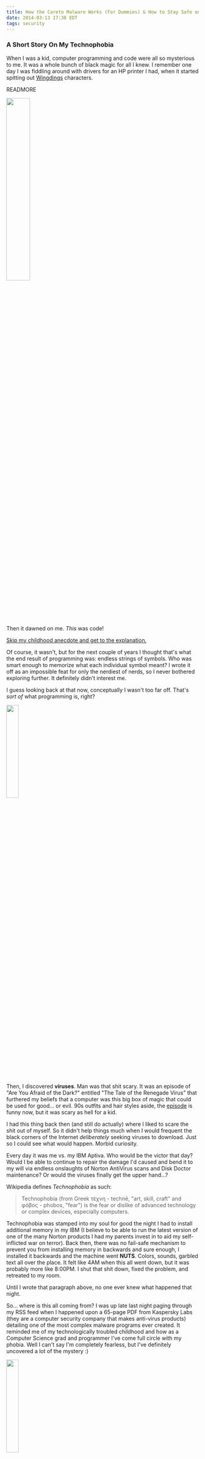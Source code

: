 ```yaml
---
title: How the Careto Malware Works (For Dummies) & How to Stay Safe on the Internet
date: 2014-03-13 17:38 EDT
tags: security
---
```


### A Short Story On My Technophobia ###

When I was a kid, computer programming and code were all so mysterious to me. It was a whole bunch of black magic for all I knew. I remember one day I was fiddling around with drivers for an HP printer I had, when it started spitting out [Wingdings](http://en.wikipedia.org/wiki/Wingdings) characters.

READMORE

<img src='wingdings.png' width='35%' class='pull-left img-left' />
<br>

Then it dawned on me. *This* was code!

[Skip my childhood anecdote and get to the explanation.](#careto)

Of course, it wasn't, but for the next couple of years I thought that's what the end result of programming was: endless strings of symbols. Who was smart enough to memorize what each individual symbol meant? I wrote it off as an impossible feat for only the nerdiest of nerds, so I never bothered exploring further. It definitely didn't interest me.

I guess looking back at that now, conceptually I wasn't too far off. That's *sort of* what programming is, right?

<img src='virus.jpg' width='25%' class='pull-right img-rounded img-left' />

Then, I discovered **viruses**. Man was that shit scary. It was an episode of "Are You Afraid of the Dark?" entitled "The Tale of the Renegade Virus" that furthered my beliefs that a computer was this big box of magic that could be used for good... or evil. 90s outfits and hair styles aside, the [episode](https://www.youtube.com/watch?v=ODhv4ZpjbzM) is funny now, but it was scary as hell for a kid.

I had this thing back then (and still do actually) where I liked to scare the shit out of myself. So it didn't help things much when I would frequent the black corners of the Internet *deliberately* seeking viruses to download. Just so I could see what would happen. Morbid curiosity.

Every day it was me vs. my IBM Aptiva. Who would be the victor that day? Would I be able to continue to repair the damage I'd caused and bend it to my will via endless onslaughts of Norton AntiVirus scans and Disk Doctor maintenance? Or would the viruses finally get the upper hand...?

Wikipedia defines *Technophobia* as such:

> Technophobia (from Greek τέχνη - technē, "art, skill, craft" and φόβος - phobos, "fear") is the fear or dislike of advanced technology or complex devices, especially computers.

Technophobia was stamped into my soul for good the night I had to install additional memory in my IBM (I believe to be able to run the latest version of one of the many Norton products I had my parents invest in to aid my self-inflicted war on terror). Back then, there was no fail-safe mechanism to prevent you from installing memory in backwards and sure enough, I installed it backwards and the machine went **NUTS**. Colors, sounds, garbled text all over the place. It felt like 4AM when this all went down, but it was probably more like 8:00PM. I shut that shit down, fixed the problem, and retreated to my room.

Until I wrote that paragraph above, no one ever knew what happened that night.

So... where is this all coming from? I was up late last night paging through my RSS feed when I happened upon a 65-page PDF from Kaspersky Labs (they are a computer security company that makes anti-virus products) detailing one of the most complex malware programs ever created. It reminded me of my technologically troubled childhood and how as a Computer Science grad and programmer I've come full circle with my phobia. Well I can't say I'm completely fearless, but I've definitely uncovered a lot of the mystery :)

<img src='the_mask.jpg' width='25%' class='pull-right img-rounded img-left' />

Anyway, the malware is called "Careto", which apparently is Spanish slang for "ugly face" or "mask". Kaspersky has called it "The Mask", and aptly named, because it is a malware that masks itself from being uncovered, even by the most prying of eyes. It wreaks completely invisible havoc on your machine, making off with all of your sensitive data.

I'm going to give a super simplified explanation of how it works and what it does. I hope this serves as a reminder to the less technologically savvy of just how freaking important taking basic security precautions are (like having an anti-virus program and not clicking on links in emails of whose origin you are not 100% certain).

### <a name='careto'></a> What's Careto? ###

<img src='gamer.jpg' width='25%' class='pull-right img-rounded img-left' />

Careto is a bunch of evil computer programs that work together to do some really bad things to infected computers. Because of how sophisticated and meticulous the technology is, they believe that it may be the work of a nation state (meaning that this was a financially funded venture). That and the operation was probably a bit more extensive and the team much bigger than just some social outcast hiding out in his parents basement with pizza boxes scattered about.

They also believe those who wrote the code for these programs are native Spanish speakers (or at least they want us to think so) because of the language some of the code's documentation is written in. The main targets of the Careto campaign are as follows:

- Government institutions 
- Diplomatic/embassies 
- Energy, oil and gas 
- Private companies 
- Research institutions 
- Private equity firms 
- Activists

...across 380 unique victims in 31 countries. It has been working undiscovered for five or more years. It's interesting that Spanish is spoken in the code's documentation and instructions, because languages other than Chinese are rarely seen in programs similar to Careto (that is, evil ones). I guess the Chinese are really into evil programs.

<img src='fired.jpg' width='20%' class='pull-right img-rounded img-left' />

Now you probably aren't one of these target companies, but you might work at one. And I'm guessing you could lose your job or something if your computer was infected. Well, if I was boss I'd probably fire you. Why? When infected, Careto can:

- See what you are searching on the Internet
- See what you are typing
    - This includes everything from passwords to chats to credit card numbers
- Steal Skype conversations
- See what you are looking at on your screen
- Steal files
    - Remember: these can include iPhone photos, which may contain location information in them. Attackers could potentially find out where you live!

...that's a royal pain in the ass for any company, especially those that work with a lot of confidential information, or who work with clients with a lot of confidential information.

One of the most interesting things about Careto is the *great lengths* the programmers went to hide their tracks and disguise their evil software as legitimate good software. They were exceptionally thorough about making their code work stealthily, which is uncommon in other malware.

### How Does Careto Work? ###

- **Step 1**: An attacker sends you an email with a link in it. This link is disguised as a popular news site, like [The Guardian](http://www.theguardian.com/us) or [The Washington Post](http://www.washingtonpost.com/).
- **Step 2**: Clicking the link opens your web browser and goes to an evil URL that downloads a file that is digitally signed with a seemingly innocuous valid certificate (but from company that turns out to be fake).
- **Step 3**: The program extracts itself to your hard drive and injects its programs into the web browsers installed onto your computer. This can include Internet Explorer, Chrome, and Firefox.
- **Step 4**: Once inserted into the code of your web browsers, whenever you browse the Internet as you normally would, the malware now has the capability to silently contact what they call a "command and control" website. *This is very, very bad.*
- **Step 5**: Once contacted by the malware installed on your computer, the command and control website responds to the malware with evil commands to run on your system. The danger with this architecture is that the command and control website can respond with arbitrary commands to run *and* arbitrary files to install, so it can literally do *anything* it wants to on your computer, including install new malware or update the current malware to make it even more effective in avoiding detection by anti-virus programs as they improve.

It's important to keep in mind that all of the actions taken by the malware in the above steps are stealth. Any files created by the malware, it cleans up. Any variables it uses in memory are destroyed when no longer in use. It also ensures to use names for files that would normally be installed on your computer, *not* something like *BIG-BAD-VIRUS.exe*. 

You would have no idea any of this is going on. Not even computer security pros would. After all, what evidence would they have that something is amiss in the first place? They would never prompted to look deeper if nothing looked awry.

### What Makes Careto Different Than Most Malware? ###

In general, this is how most malware work. What sets Careto apart is:

- Its ability to conceal and cleanup after itself
- The fail safes it has in place in case it has trouble working on a particular system
- Its ability to infect machines of almost any operating system, including mobile platforms. That means Windows, OS X, Linux, Android, and iPhone
- The extent to which it employs encryption to cover its tracks
- The care its developers went to ensure the malware package passed SSL certificate checks
- The steps the malware developers went through to ensure that security and anti-virus companies could not contact command and control servers to learn about them to improve their products to detect and remove the software

### How Can I Protect Myself Against Careto And Similar Malware? ###

<img src='clamxav_phishing.png' width='50%' class='pull-right img-thumbnail img-left' />

Keeping your computer secure is like flossing or working out: it's a chore to do, but it can save you a lot of problems someday (like gum and heart disease). Fortunately, the steps you can take to make sure you're protected are very basic, and you don't need to be a computer whiz to take action on them. Let's have a look:

1. **Don't open/click anything from strangers**: It may be old fashioned, but if you think something is from a friend, but aren't 100%, call them up and ask. Saving your identity from being stolen is worth the time, isn't it?
2. **Keep your eyes peeled for suspicious web/email addresses**: This is an easy one. For example, if you have an account at, say, apple.com, make sure any correspondence sent to you by Apple is sent from an official @apple.com email address. Often times attackers try to disguise nefarious addresses cleverly, like "@app1e.com". Check the sender address, even if the email looks like a legit Apple email!
3. **Have a good anti-virus program installed**: Even if you're on a Mac. Better safe than sorry, right? Check out [ClamXav](http://www.clamxav.com/) (free) for the Mac and [Microsoft Security Essentials](http://windows.microsoft.com/en-us/windows/security-essentials-download) for Windows (also free, and now built-in on Windows 8 I believe).
4. **Use a VPN**: VPN stands for virtual private network, and is something that can help your computer establish a secure tunnel to the Internet, which becomes more important when using public WiFi (like at coffee shops, airports, or hotels; although you should avoid these when you can). [Cloak](https://www.getcloak.com/) (paid) for Mac is awesome and super simple to use (and their founders are great people as a bonus). For those who are a little more tech-savvy, [Private Internet Access](https://www.privateinternetaccess.com/) (paid) for Mac & Windows is a good deal cheaper, though not quite as easy to use.
5. **Use browser extensions**: Some browser extensions help facilitate safer browsing on the Internet, but be sure to download them from a reliable source like the [Google Chrome Web Store](https://chrome.google.com/webstore/category/apps?utm_campaign=en&utm_source=en-ha-na-us-bk-webstr&utm_medium=ha). In particular, check out:
    - [Adblock Plus](https://chrome.google.com/webstore/detail/adblock-plus/cfhdojbkjhnklbpkdaibdccddilifddb?utm_campaign=en&utm_source=en-ha-na-us-bk-webstr&utm_medium=ha) - *Does like the name says, blocks ads*
    - [Disconnect](https://chrome.google.com/webstore/detail/disconnect/jeoacafpbcihiomhlakheieifhpjdfeo?utm_campaign=en&utm_source=en-ha-na-us-bk-webstr&utm_medium=ha) - *Blocks social website trackers, and forces websites to use secure connections*
    - [Extension Defender](https://chrome.google.com/webstore/detail/extension-defender/lkakdehcmmnojcdalpkfgmhphnicaonm?utm_campaign=en&utm_source=en-ha-na-us-bk-webstr&utm_medium=ha) - *Makes sure none of the extensions you download have nefarious intentions*
    - [Ghost incognito](https://chrome.google.com/webstore/detail/ghost-incognito/gedeaafllmnkkgbinfnleblcglamgebg) - *Allows you an easy way of opening up a private Internet browsing session where no cookies/history are saved on your computer*
    - [Ghostery](https://chrome.google.com/webstore/detail/ghostery/mlomiejdfkolichcflejclcbmpeaniij?utm_campaign=en&utm_source=en-ha-na-us-bk-webstr&utm_medium=ha) - *Works similarly to Disconnect, but can block a wider range of trackers I believe*
    - [HTTPS Everywhere](https://chrome.google.com/webstore/detail/https-everywhere/gcbommkclmclpchllfjekcdonpmejbdp?utm_campaign=en&utm_source=en-ha-na-us-bk-webstr&utm_medium=ha) - *Forces websites to use secure connections*
    - [Web of Trust](https://chrome.google.com/webstore/detail/wot/bhmmomiinigofkjcapegjjndpbikblnp?utm_campaign=en&utm_source=en-ha-na-us-bk-webstr&utm_medium=ha) - *Helps you identify secure sites by utilizing experience data from other web surfers like you around the world*
6. **Use a password manager**: To help you make more secure passwords (and to help you keep track of them). [1Password](https://agilebits.com/onepassword) for Mac and Windows is a super option, and a piece of software I can't live without. [LastPass](https://lastpass.com/) is another option I haven't tried, but have heard good things about.
7. **Implement two-factor authentication**: Find out which of your online accounts offer two-factor authentication, and enable it on them! Two-factor authentication means logging in not only with a password, but with an automatically generated key as well, usually created by a program on a device like your iPhone. Check out which services offer two-factor [here](http://evanhahn.com/2fa/).
7. **Keep anti-virus programs, operating systems, and web browsers up-to-date**: Setup automatic updates so you don't have to worry about manually updating.

At the end of the day, the most effective strategy by far is to just remain vigilant about what you consume on your computer. No piece of software will protect you as much as good judgment will.

99% of the time it won't be you who is the target of an attack. But the 1% of the time that it is can make your life a living hell in this ever-connected world if you're not prepared.

---

If you are looking for more advanced ways to stay safe online, contact me in the comments or subscribe to my newsletter so I can help you out.

Thanks to Kaspersky Lab for their awesome research and resulting [article](http://www.kaspersky.com/about/news/virus/2014/Kaspersky-Lab-Uncovers-The-Mask-One-of-the-Most-Advanced-Global-Cyber-espionage-Operations-to-Date-Due-to-the-Complexity-of-the-Toolset-Used-by-the-Attackers).

